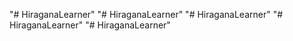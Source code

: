 "# HiraganaLearner" 
"# HiraganaLearner" 
"# HiraganaLearner" 
"# HiraganaLearner" 
"# HiraganaLearner" 
